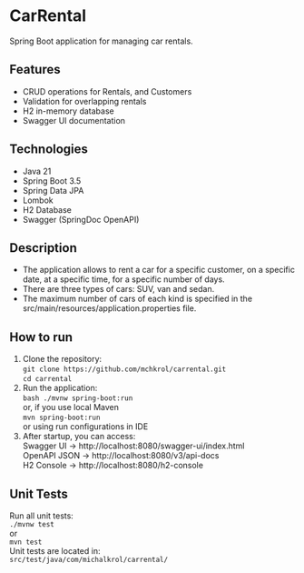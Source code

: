 # CarRental

Spring Boot application for managing car rentals.

## Features
- CRUD operations for Rentals, and Customers
- Validation for overlapping rentals
- H2 in-memory database
- Swagger UI documentation

## Technologies
- Java 21
- Spring Boot 3.5
- Spring Data JPA
- Lombok
- H2 Database
- Swagger (SpringDoc OpenAPI)

## Description
- The application allows to rent a car for a specific customer, on a specific date, at a specific time, for a specific number of days. 
- There are three types of cars: SUV, van and sedan.
- The maximum number of cars of each kind is specified in the src/main/resources/application.properties file. 

## How to run
1. Clone the repository:<br>
   ```git clone https://github.com/mchkrol/carrental.git```<br>
   ```cd carrental```
2. Run the application:<br>
   ```bash ./mvnw spring-boot:run```<br>
   or, if you use local Maven<br>
   ```mvn spring-boot:run```<br>
   or using run configurations in IDE
4. After startup, you can access:<br>
   Swagger UI → http://localhost:8080/swagger-ui/index.html<br>
   OpenAPI JSON → http://localhost:8080/v3/api-docs<br>
   H2 Console → http://localhost:8080/h2-console<br>

## Unit Tests
Run all unit tests:<br>
```./mvnw test```<br>
or<br>
```mvn test```<br>
Unit tests are located in:<br>
```src/test/java/com/michalkrol/carrental/```
